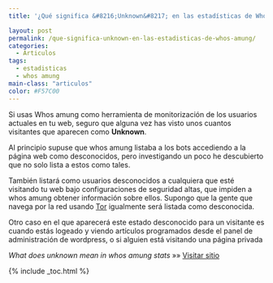 ```yaml
---
title: '¿Qué significa &#8216;Unknown&#8217; en las estadísticas de Whos amung?'

layout: post
permalink: /que-significa-unknown-en-las-estadisticas-de-whos-amung/
categories:
  - Articulos
tags:
  - estadisticas
  - whos amung
main-class: "articulos"
color: #F57C00
---
```

Si usas Whos amung como herramienta de monitorización de los usuarios actuales en tu web, seguro que alguna vez has visto unos cuantos visitantes que aparecen como **Unknown**.

Al principio supuse que whos amung listaba a los bots accediendo a la página web como desconocidos, pero investigando un poco he descubierto que no solo lista a estos como tales.

También listará como usuarios desconocidos a cualquiera que esté visitando tu web bajo configuraciones de seguridad altas, que impiden a whos amung obtener información sobre ellos. Supongo que la gente que navega por la red usando [Tor][1] igualmente será listada como desconocida.

Otro caso en el que aparecerá este estado desconocido para un visitante es cuando estás logeado y viendo artículos programados desde el panel de administración de wordpress, o si alguien está visitando una página privada

*What does unknown mean in whos amung stats* »» <a href="http://www.techbuzz.in/what-does-unknown-mean-in-whos-amung-us-stats-page.php" target="_blank">Visitar sitio</a>



 [1]: https://elbauldelprogramador.com/logrando-el-anonimato-con-tor-parte-1/

{% include _toc.html %}
